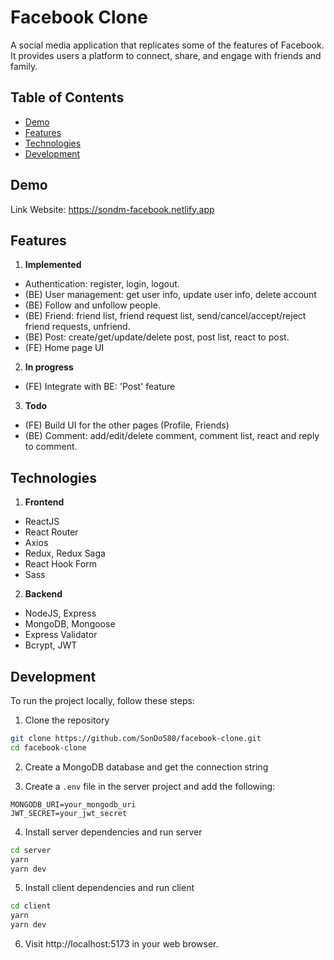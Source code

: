 # Facebook Clone

A social media application that replicates some of the features of Facebook. It provides users a platform to connect, share, and engage with friends and family.

## Table of Contents

- [Demo](#demo)
- [Features](#features)
- [Technologies](#technologies)
- [Development](#development)

## Demo

Link Website: https://sondm-facebook.netlify.app

## Features

1. **Implemented**

- Authentication: register, login, logout.
- (BE) User management: get user info, update user info, delete account
- (BE) Follow and unfollow people.
- (BE) Friend: friend list, friend request list, send/cancel/accept/reject friend requests, unfriend.
- (BE) Post: create/get/update/delete post, post list, react to post.
- (FE) Home page UI

2. **In progress**

- (FE) Integrate with BE: 'Post' feature

3. **Todo**

- (FE) Build UI for the other pages (Profile, Friends)
- (BE) Comment: add/edit/delete comment, comment list, react and reply to comment.

## Technologies

1. **Frontend**

- ReactJS
- React Router
- Axios
- Redux, Redux Saga
- React Hook Form
- Sass

2. **Backend**

- NodeJS, Express
- MongoDB, Mongoose
- Express Validator
- Bcrypt, JWT

## Development

To run the project locally, follow these steps:

1. Clone the repository

```bash
git clone https://github.com/SonDo580/facebook-clone.git
cd facebook-clone
```

2. Create a MongoDB database and get the connection string

3. Create a `.env` file in the server project and add the following:

```env
MONGODB_URI=your_mongodb_uri
JWT_SECRET=your_jwt_secret
```

4. Install server dependencies and run server

```bash
cd server
yarn
yarn dev
```

5. Install client dependencies and run client

```bash
cd client
yarn
yarn dev
```

6. Visit http://localhost:5173 in your web browser.
